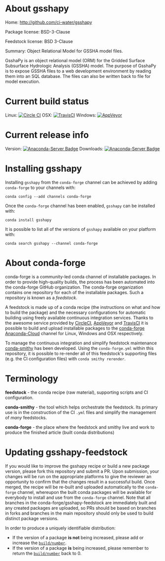 About gsshapy
=============

Home: http://github.com/ci-water/gsshapy

Package license: BSD-3-Clause

Feedstock license: BSD 3-Clause

Summary: Object Relational Model for GSSHA model files.

GsshaPy is an object relational model (ORM) for the
Gridded Surface Subsurface Hydrologic Analysis (GSSHA) model.
The purpose of GsshaPy is to expose GSSHA files to a web
development environment by reading them into an SQL database.
The files can also be written back to file for model execution.


Current build status
====================

Linux: [![Circle CI](https://circleci.com/gh/conda-forge/gsshapy-feedstock.svg?style=shield)](https://circleci.com/gh/conda-forge/gsshapy-feedstock)
OSX: [![TravisCI](https://travis-ci.org/conda-forge/gsshapy-feedstock.svg?branch=master)](https://travis-ci.org/conda-forge/gsshapy-feedstock)
Windows: [![AppVeyor](https://ci.appveyor.com/api/projects/status/github/conda-forge/gsshapy-feedstock?svg=True)](https://ci.appveyor.com/project/conda-forge/gsshapy-feedstock/branch/master)

Current release info
====================
Version: [![Anaconda-Server Badge](https://anaconda.org/conda-forge/gsshapy/badges/version.svg)](https://anaconda.org/conda-forge/gsshapy)
Downloads: [![Anaconda-Server Badge](https://anaconda.org/conda-forge/gsshapy/badges/downloads.svg)](https://anaconda.org/conda-forge/gsshapy)

Installing gsshapy
==================

Installing `gsshapy` from the `conda-forge` channel can be achieved by adding `conda-forge` to your channels with:

```
conda config --add channels conda-forge
```

Once the `conda-forge` channel has been enabled, `gsshapy` can be installed with:

```
conda install gsshapy
```

It is possible to list all of the versions of `gsshapy` available on your platform with:

```
conda search gsshapy --channel conda-forge
```


About conda-forge
=================

conda-forge is a community-led conda channel of installable packages.
In order to provide high-quality builds, the process has been automated into the
conda-forge GitHub organization. The conda-forge organization contains one repository
for each of the installable packages. Such a repository is known as a *feedstock*.

A feedstock is made up of a conda recipe (the instructions on what and how to build
the package) and the necessary configurations for automatic building using freely
available continuous integration services. Thanks to the awesome service provided by
[CircleCI](https://circleci.com/), [AppVeyor](http://www.appveyor.com/)
and [TravisCI](https://travis-ci.org/) it is possible to build and upload installable
packages to the [conda-forge](https://anaconda.org/conda-forge)
[Anaconda-Cloud](http://docs.anaconda.org/) channel for Linux, Windows and OSX respectively.

To manage the continuous integration and simplify feedstock maintenance
[conda-smithy](http://github.com/conda-forge/conda-smithy) has been developed.
Using the ``conda-forge.yml`` within this repository, it is possible to re-render all of
this feedstock's supporting files (e.g. the CI configuration files) with ``conda smithy rerender``.


Terminology
===========

**feedstock** - the conda recipe (raw material), supporting scripts and CI configuration.

**conda-smithy** - the tool which helps orchestrate the feedstock.
                   Its primary use is in the construction of the CI ``.yml`` files
                   and simplify the management of *many* feedstocks.

**conda-forge** - the place where the feedstock and smithy live and work to
                  produce the finished article (built conda distributions)


Updating gsshapy-feedstock
==========================

If you would like to improve the gsshapy recipe or build a new
package version, please fork this repository and submit a PR. Upon submission,
your changes will be run on the appropriate platforms to give the reviewer an
opportunity to confirm that the changes result in a successful build. Once
merged, the recipe will be re-built and uploaded automatically to the
`conda-forge` channel, whereupon the built conda packages will be available for
everybody to install and use from the `conda-forge` channel.
Note that all branches in the conda-forge/gsshapy-feedstock are
immediately built and any created packages are uploaded, so PRs should be based
on branches in forks and branches in the main repository should only be used to
build distinct package versions.

In order to produce a uniquely identifiable distribution:
 * If the version of a package **is not** being increased, please add or increase
   the [``build/number``](http://conda.pydata.org/docs/building/meta-yaml.html#build-number-and-string).
 * If the version of a package **is** being increased, please remember to return
   the [``build/number``](http://conda.pydata.org/docs/building/meta-yaml.html#build-number-and-string)
   back to 0.
